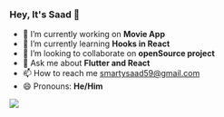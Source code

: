 ### Hey, It's Saad 👋



- 🔭 I’m currently working on **Movie App**
- 🌱 I’m currently learning **Hooks in React**
- 👯 I’m looking to collaborate on **openSource project**
- 💬 Ask me about **Flutter and React**
- 📫 How to reach me smartysaad59@gmail.com
- 😄 Pronouns: **He/Him**

<img src="https://github-readme-stats.vercel.app/api?username=Saad575757&&show_icons=true&title_color=#fffff&icon_color=bb2acf&text_color=daf7dc&bg_color=151515">


